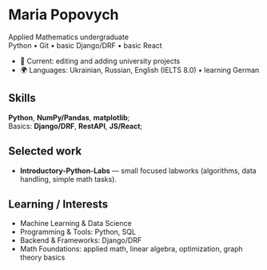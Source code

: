 # Maria Popovych

Applied Mathematics undergraduate  
Python • Git • basic Django/DRF • basic React

- 🔭 Current: editing and adding university projects
- 🌍 Languages: Ukrainian, Russian, English (IELTS 8.0) • learning German

## Skills
**Python**, **NumPy/Pandas**, **matplotlib**;  
Basics: **Django/DRF**, **RestAPI**, **JS/React**;

## Selected work
- **Introductory-Python-Labs** — small focused labworks (algorithms, data handling, simple math tasks).

## Learning / Interests
- Machine Learning & Data Science  
- Programming & Tools: Python, SQL
- Backend & Frameworks: Django/DRF
- Math Foundations: applied math, linear algebra, optimization, graph theory basics
